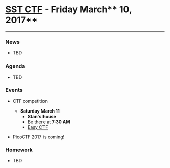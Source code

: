# [**SST CTF**](http://sstctf.org) - Friday March** 10, 2017**

---

### News

* TBD

### Agenda

* TBD

### Events

* CTF competition
  * **Saturday March 11**
    * **Stan's house**
    * Be there at **7:30 AM**
    * [Easy CTF](https://www.easyctf.com)



* PicoCTF 2017 is coming!

### Homework

* TBD



